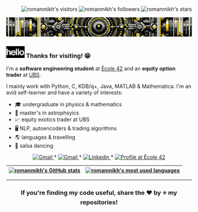 <p align="right">
	<img alt="romanmikh's visitors" src="https://komarev.com/ghpvc/?username=romanmikh&color=yellow&style=flat&label=visitors" />
	<img alt="romanmikh's followers" src="https://img.shields.io/github/followers/romanmikh?color=yellow" />
	<img alt="romanmikh's stars" src="https://img.shields.io/github/stars/romanmikh?color=yellow" />
</p>

[![black & bellow Chat GPT!](img/black_yellow_AI.png)](https://www.linkedin.com/in/roman-mikhaylenko-183314105/)

### <img src="img/hello.gif" alt="Hello" width="50px"> **Thanks for visiting!** 😁 

I'm a **software engineering student** at [École 42](https://42london.com/) and an **equity option trader** at [UBS](https://www.ubs.com/uk/en.html).

I mainly work with Python, C, KDB/q+, Java, MATLAB & Mathematica. I'm an avid self-learner and have a variety of interests:

* 🎓  undergraduate in physics & mathematics
* 🌠  master's in astrophsyics
* 📈  equity exotics trader at UBS
* 🖥️  NLP, autoencoders & trading algorithms
* 🌎  languages & travelling
* 🕺  salsa dancing

<p align="center">
    <a href="https://romanm.dev/">
		<img alt="Gmail" src="https://img.shields.io/badge/-CV-red?style=flat&logo=Alienware&logoColor=white&link=https://romanm.dev/" />
	</a>
	<span> * </span>
	<a href="mailto:roman.mikhaylenko14@gmail.com">
		<img alt="Gmail" src="https://img.shields.io/badge/-Gmail-yellow?style=flat&logo=Gmail&logoColor=white&link=mailto:roman.mikhaylenko14@gmail.com" />
	</a>
	<span> * </span>
	<a href="https://www.linkedin.com/in/roman-mikhaylenko-183314105/">
		<img alt="Linkedin" src="https://img.shields.io/badge/-Linkedin-0072b1?style=flat&logo=Linkedin&logoColor=white&link=https://www.linkedin.com/in/roman-mikhaylenko-183314105/" />
	</a>
	<span> * </span>
	<a href="https://profile.intra.42.fr/users/rmikhayl">
		<img alt="Profile at École 42" src="https://img.shields.io/badge/-rmikhayl-ff69b4?style=flat&logo=42&logoColor=white&link=https://profile.intra.42.fr/users/rmikhayl" />
	</a>
</p>

| [![romanmikh's GitHub stats](https://github-readme-stats.vercel.app/api?username=romanmikh&count_private=true&include_all_commits=true&show_icons=true&hide=issues&hide_border=true&theme=great-gatsby)](https://github.com/romanmikh?tab=repositories) | [![romanmikh's most used languages](https://github-readme-stats.vercel.app/api/top-langs/?username=romanmikh&layout=compact&hide_border=true&theme=great-gatsby)](https://github.com/romanmikh?tab=repositories) |
|:-:|:-:|


---

<h3 align="center">
	If you're finding my code useful, share the ❤️ by ⭐️ my repositories!
</h3>